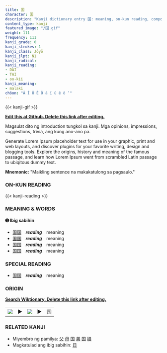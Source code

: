 ```yaml
---
title: 国
character: 国
description: "Kanji dictionary entry 国: meaning, on-kun reading, compounds, origin, related kanji"
content_type: kanji
featured_image: "/国.gif"
weight: 111
frequency: 111
kanji_grade: 0
kanji_strokes: 1
kanji_class: Jōyō
kanji_jlpt: N1
kanji_radical: 
kanji_reading: 
- DAI
- TAI
- oo-kii
kanji_meaning:
- malaki
chōon: "Ā Ī Ū Ē Ō ā ī ū ē ō ’"
---
```

[//]: # (Don't edit the line below. Kanji animated GIF code is automatically generated.)
{{< kanji-gif >}}

[//]: # (Edit below this line.)

**[Edit this at Github. Delete this link after editing.](https://github.com/tim0g/tim/tree/main/content/kanji/国/index.md)**

Magsulat dito ng introduction tungkol sa kanji. Mga opinions, impressions, suggestions, trivia, ang kung ano-ano pa.

Generate Lorem Ipsum placeholder text for use in your graphic, print and web layouts, and discover plugins for your favorite writing, design and blogging tools. Explore the origins, history and meaning of the famous passage, and learn how Lorem Ipsum went from scrambled Latin passage to ubiqitous dummy text.
 
**Mnemonic:** "Maikling sentence na makakatulong sa pagsaulo."

### ON-KUN READING

[//]: # (Don't edit the line below. ON-KUN READING code is automatically generated.)
{{< kanji-reading >}}

### MEANING & WORDS

#### ➊ **Ibig sabihin**
  - [国](../国)[国](../国)　***reading***　meaning
  - [国](../国)[国](../国)　***reading***　meaning
  - [国](../国)[国](../国)　***reading***　meaning
  - [国](../国)[国](../国)　***reading***　meaning

### SPECIAL READING
  - [国](../国)[国](../国)　***reading***　meaning

### ORIGIN

**[Search Wiktionary. Delete this link after editing.](https://wiktionary.org/wiki/国)**
<table class="kanji-table"><tr><td>
<img src="60px-国-bronze.svg.png">
</td><td>▶</td><td>
<img src="60px-国-oracle.svg.png">
</td><td>▶</td>
<td class="kanji-origin">国</td>
</tr></table>

### RELATED KANJI
- Miyembro ng pamilya: [父](../父) [母](../母) [国](../国) [弟](../弟) [国](../国) [娘](../娘)
- Magkatulad ang ibig sabihin: [日](../日)
